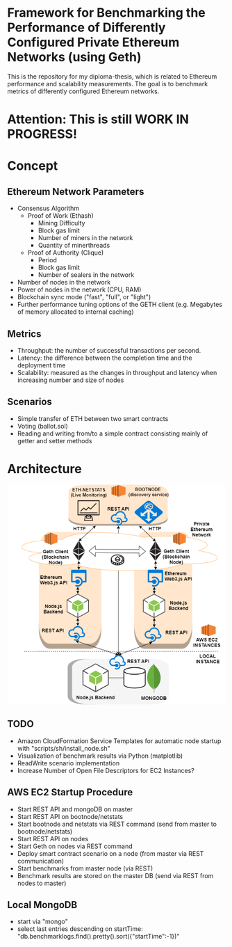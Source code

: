 
# Framework for Benchmarking the Performance of Differently Configured Private Ethereum Networks (using Geth)

This is the repository for my diploma-thesis, which is related to Ethereum performance and scalability measurements.
The goal is to benchmark metrics of differently configured Ethereum networks.

# Attention: This is still WORK IN PROGRESS!

# Concept

## Ethereum Network Parameters
- Consensus Algorithm
    - Proof of Work (Ethash)
        - Mining Difficulty
        - Block gas limit
        - Number of miners in the network
        - Quantity of minerthreads
    - Proof of Authority (Clique)
        - Period
        - Block gas limit
        - Number of sealers in the network    
- Number of nodes in the network
- Power of nodes in the network (CPU, RAM) 
- Blockchain sync mode ("fast", "full", or "light")
- Further performance tuning options of the GETH client (e.g. Megabytes of memory allocated to internal caching)

## Metrics
- Throughput: the number of successful transactions per second.
- Latency: the difference between the completion time and the deployment time
- Scalability: measured as the changes in throughput and latency when increasing number and size of nodes

## Scenarios
- Simple transfer of ETH between two smart contracts
- Voting (ballot.sol)
- Reading and writing from/to a simple contract consisting mainly of getter and setter methods

# Architecture

![Architecture](architecture_overview.png)

## TODO
- Amazon CloudFormation Service Templates for automatic node startup with "scripts/sh/install_node.sh"
- Visualization of benchmark results via Python (matplotlib)
- ReadWrite scenario implementation
- Increase Number of Open File Descriptors for EC2 Instances?

## AWS EC2 Startup Procedure

- Start REST API and mongoDB on master
- Start REST API on bootnode/netstats
- Start bootnode and netstats via REST command (send from master to bootnode/netstats)
- Start REST API on nodes
- Start Geth on nodes via REST command
- Deploy smart contract scenario on a node (from master via REST communication)
- Start benchmarks from master node (via REST)
- Benchmark results are stored on the master DB (send via REST from nodes to master)

## Local MongoDB
- start via "mongo" 
- select last entries descending on startTime: "db.benchmarklogs.find().pretty().sort({"startTime":-1})"